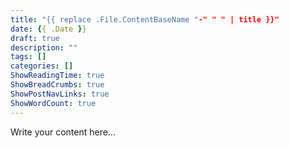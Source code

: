 ```yaml
---
title: "{{ replace .File.ContentBaseName "-" " " | title }}"
date: {{ .Date }}
draft: true
description: ""
tags: []
categories: []
ShowReadingTime: true
ShowBreadCrumbs: true
ShowPostNavLinks: true
ShowWordCount: true
---
```


Write your content here...
